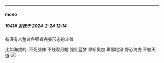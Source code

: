 ﻿
*****

####  mono  
##### 1941#       发表于 2024-2-24 12:14

有没有人整过各强者完美形态的斗兽

比如海虎的: 不死战神 不残观月瞳 强壮蓝梦 果断奥加 卑鄙地狱 野心海虎 不躺天道 <img src="https://static.saraba1st.com/image/smiley/face2017/053.png" referrerpolicy="no-referrer">

